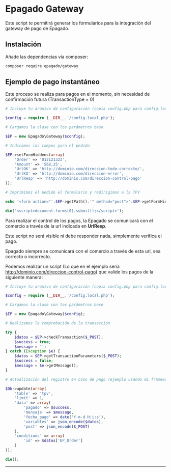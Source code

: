 Epagado Gateway
=====

Este script te permitirá generar los formularios para la integración del gateway de pago de Epagado.

## Instalación

Añade las dependencias vía composer: 

```bash
composer require epagado/gateway
```

## Ejemplo de pago instantáneo

Este proceso se realiza para pagos en el momento, sin necesidad de confirmación futura (TransactionType = 0)

```php
# Incluye tu arquivo de configuración (copia config.php para config.local.php)

$config = require (__DIR__.'/config.local.php');

# Cargamos la clase con los parámetros base

$EP = new Epagado\Gateway($config);

# Indicamos los campos para el pedido

$EP->setFormHiddens(array(
    'Order' => '012121323',
    'Amount' => '568,25',
    'UrlOK' => 'http://dominio.com/direccion-todo-correcto/',
    'UrlKO' => 'http://dominio.com/direccion-error',
    'UrlResp' => 'http://dominio.com/direccion-control-pago'
));

# Imprimimos el pedido el formulario y redirigimos a la TPV

echo '<form action="'.$EP->getPath().'" method="post">'.$EP->getFormHiddens().'</form>';

die('<script>document.forms[0].submit();</script>');
```

Para realizar el control de los pagos, la Epagado se comunicará con el comercio a través de la url indicada en **UrlResp**.

Este script no será visible ni debe responder nada, simplemente verifica el pago.

Epagado siempre se comunicará con el comercio a través de esta url, sea correcto o incorrecto.

Podemos realizar un script (Lo que en el ejemplo sería http://dominio.com/direccion-control-pago) que valide los pagos de la siguiente manera:

```php
# Incluye tu arquivo de configuración (copia config.php para config.local.php)

$config = require (__DIR__.'/config.local.php');

# Cargamos la clase con los parámetros base

$EP = new Epagado\Gateway($config);

# Realizamos la comprobación de la transacción

try {
    $datos = $EP->checkTransaction($_POST);
    $success = true;
    $message = '';
} catch (Exception $e) {
    $datos = $EP->getTransactionParameters($_POST);
    $success = false;
    $message = $e->getMessage();
}

# Actualización del registro en caso de pago (ejemplo usando mi framework)

$Db->update(array(
    'table' => 'tpv',
    'limit' => 1,
    'data' => array(
        'pagado' => $success,
        'mensaje' => $message,
        'fecha_pago' => date('Y-m-d H:i:s'),
        'variables' => json_encode($datos),
        'post' => json_encode($_POST)
    ),
    'conditions' => array(
        'id' => $datos['EP_Order']
    )
));

die();
```

--------

